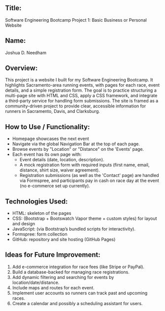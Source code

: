 ## Title:
Software Engineering Bootcamp
Project 1: Basic Business or Personal Website

## Name:
Joshua D. Needham

## Overview:
 This project is a website I built for my Software Engineering Bootcamp. It highlights Sacramento-area running events, with pages for each race, event details, and a simple registration form. The goal is to practice structuring a multi-page site with HTML and CSS, apply a CSS framework, and integrate a third-party service for handling form submissions. The site is framed as a community-driven project to provide clear, accessible information for runners in Sacramento, Davis, and Clarksburg. 

## How to Use / Functionality:
- Homepage showcases the next event
- Navigate via the global Navigation Bar at the top of each page.
- Browse events by "Location" or "Distance" on the 'Events' page.
- Each event has its own page with:
    - Event details (date, location, description).
    - A mock registration form with required inputs (first name, email, distance, shirt size, waiver agreement).
    - Registration submissions (as well as the 'Contact' page) are handled via Formspree, and participants pay in cash on race day at the event (no e-commerce set up currently).

## Technologies Used:
- HTML: skeleton of the pages
- CSS: (Bootstrap + Bootswatch Vapor theme + custom styles) for layout and design
- JavaScript: (via Bootstrap’s bundled scripts for interactivity).
- Formspree: form collection
- GitHub: repository and site hosting (GitHub Pages)

## Ideas for Future Improvement:
1. Add e-commerce integration for race fees (like Stripe or PayPal).
2. Build a database-backed for managing race registrations.
3. Add dynamic filtering and searching for events by location/date/distance.
4. Include maps and routes for each event.
5. Implement user accounts so runners can track past and upcoming races.
6. Create a calendar and possibly a scheduling assistant for users.
